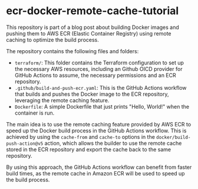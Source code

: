 # ecr-docker-remote-cache-tutorial

This repository is part of a blog post about building Docker images and pushing them to AWS ECR (Elastic Container Registry) using remote caching to optimize the build process.

The repository contains the following files and folders:

- `terraform/`: This folder contains the Terraform configuration to set up the necessary AWS resources, including an Github OICD provider for GitHub Actions to assume, the necessary permissions and an ECR repository.
- `.github/build-and-push-ecr.yaml`: This is the GitHub Actions workflow that builds and pushes the Docker image to the ECR repository, leveraging the remote caching feature.
- `Dockerfile`: A simple Dockerfile that just prints "Hello, World!" when the container is run.


The main idea is to use the remote caching feature provided by AWS ECR to speed up the Docker build process in the GitHub Actions workflow. This is achieved by using the `cache-from` and `cache-to` options in the `docker/build-push-action@v5` action, which allows the builder to use the remote cache stored in the ECR repository and export the cache back to the same repository.

By using this approach, the GitHub Actions workflow can benefit from faster build times, as the remote cache in Amazon ECR will be used to speed up the build process.
